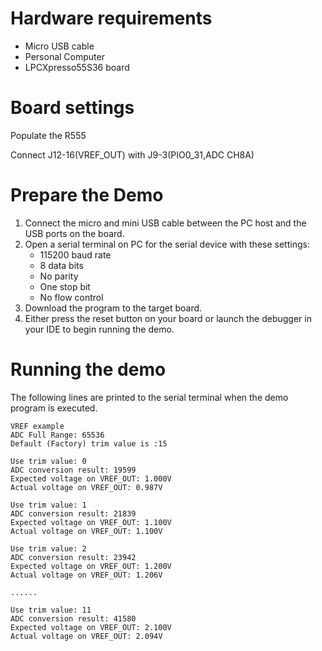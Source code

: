 Hardware requirements
=====================
- Micro USB cable
- Personal Computer
- LPCXpresso55S36 board

Board settings
==============
Populate the R555

Connect J12-16(VREF_OUT) with J9-3(PIO0_31,ADC CH8A)

Prepare the Demo
================
1. Connect the micro and mini USB cable between the PC host and the USB ports on the board.
2. Open a serial terminal on PC for the serial device with these settings:
    - 115200 baud rate
    - 8 data bits
    - No parity
    - One stop bit
    - No flow control
3. Download the program to the target board.
4. Either press the reset button on your board or launch the debugger in your IDE to begin running
   the demo.

Running the demo
================
The following lines are printed to the serial terminal when the demo program is executed.
~~~~~~~~~~~~~~~~~~~~~~~~~~~~~~~~~~~~~~~~~~~~~~~~~~~~~
VREF example
ADC Full Range: 65536
Default (Factory) trim value is :15

Use trim value: 0
ADC conversion result: 19599
Expected voltage on VREF_OUT: 1.000V
Actual voltage on VREF_OUT: 0.987V

Use trim value: 1
ADC conversion result: 21839
Expected voltage on VREF_OUT: 1.100V
Actual voltage on VREF_OUT: 1.100V

Use trim value: 2
ADC conversion result: 23942
Expected voltage on VREF_OUT: 1.200V
Actual voltage on VREF_OUT: 1.206V

......

Use trim value: 11
ADC conversion result: 41580
Expected voltage on VREF_OUT: 2.100V
Actual voltage on VREF_OUT: 2.094V

~~~~~~~~~~~~~~~~~~~~~~~~~~~~~~~~~~~~~~~~~~~~~~~~~~~~~

